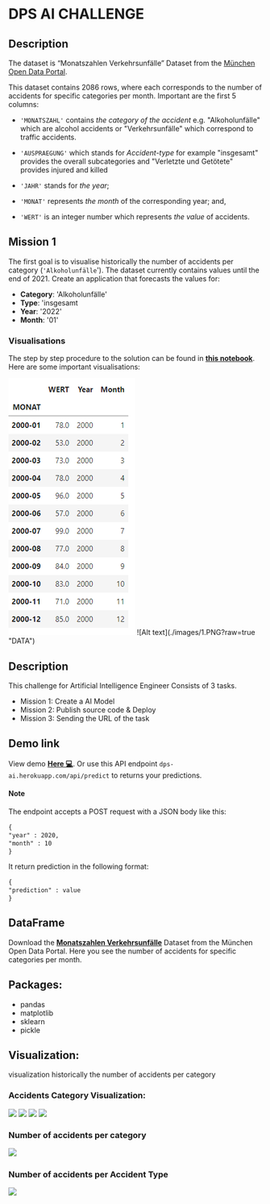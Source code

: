 # DPS AI CHALLENGE

## Description

The dataset is “Monatszahlen Verkehrsunfälle” Dataset from the [München Open Data Portal](https://www.opengov-muenchen.de/dataset/monatszahlen-verkehrsunfaelle/resource/40094bd6-f82d-4979-949b-26c8dc00b9a7).

This dataset contains 2086 rows, where each corresponds to the number of accidents for specific categories per month. Important are the first 5 columns:

- `'MONATSZAHL'` contains *the category of the accident* e.g. "Alkoholunfälle" which are alcohol accidents or "Verkehrsunfälle" which correspond to traffic accidents.

- `'AUSPRAEGUNG'` which stands for *Accident-type* for example "insgesamt" provides the overall subcategories and "Verletzte und Getötete" provides injured and killed

- `'JAHR'` stands for *the year*;

- `'MONAT'` represents *the month* of the corresponding year; and,

- `'WERT'` is an integer number which represents *the value* of accidents.

## Mission 1

The first goal is to visualise historically the number of accidents per category (`'Alkoholunfälle`'). The dataset currently contains values until the end of 2021. Create an application that forecasts the values for:

- **Category**: 'Alkoholunfälle'
- **Type**: 'insgesamt
- **Year**: '2022'
- **Month**: '01'

### Visualisations

The step by step procedure to the solution can be found in <a href="https://github.com/mahmoudfazeli/Munich-Monthly-Alcoholic-Accidents/blob/main/munich-monthly-alcoholic-accidents.ipynb"><b>this notebook</b></a>. Here are some important visualisations:

<img src="./images/1.PNG"/>
![Alt text](./images/1.PNG?raw=true "DATA")




## Description
This challenge for Artificial Intelligence Engineer Consists of 3 tasks.
- Mission 1: Create a AI Model
- Mission 2: Publish source code & Deploy
- Mission 3: Sending the URL of the task

## Demo link
View demo <a href="https://dps-ai.herokuapp.com/"><b>Here 💻</b></a>.
Or use this API endpoint  `dps-ai.herokuapp.com/api/predict` to returns your predictions.
#### Note
The endpoint accepts a POST request with a JSON body like this:
```
{
"year" : 2020,
"month" : 10
}
```
It return prediction in the following format:
```
{
"prediction" : value
}
```
## DataFrame

Download the <a href="https://www.opengov-muenchen.de/dataset/monatszahlen-verkehrsunfaelle/resource/40094bd6-f82d-4979-949b-26c8dc00b9a7"><b>Monatszahlen Verkehrsunfälle</b></a> Dataset from the München Open Data Portal. Here you see the number of accidents for specific categories per month.

## Packages:
- pandas
- matplotlib
- sklearn
- pickle

## Visualization:
visualization historically the number of accidents per category
### Accidents Category Visualization:

<img src="./images/accidents_category1.jpg"/>
<img src="./images/accidents_category2.jpg"/>
<img src="./images/accidents_category3.jpg"/>
<img src="./images/accidents_category4.jpg"/>

<br />

### Number of accidents per category
<img src="./images/category.jpg"/>

<br />

### Number of accidents per Accident Type
<img src="./images/type.jpg"/>
